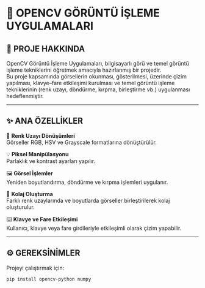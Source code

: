 # 🧠 **OPENCV GÖRÜNTÜ İŞLEME UYGULAMALARI**

## 📘 **PROJE HAKKINDA**

OpenCV Görüntü İşleme Uygulamaları, bilgisayarlı görü ve temel görüntü işleme tekniklerini öğretmek amacıyla hazırlanmış bir projedir.  
Bu proje kapsamında görsellerin okunması, gösterilmesi, üzerinde çizim yapılması, klavye–fare etkileşimi kurulması ve temel görüntü işleme tekniklerinin (renk uzayı, döndürme, kırpma, birleştirme vb.) uygulanması hedeflenmiştir.  

---

## ✨ **ANA ÖZELLİKLER**

🎨 **Renk Uzayı Dönüşümleri**  
Görseller RGB, HSV ve Grayscale formatlarına dönüştürülür.  

💡 **Piksel Manipülasyonu**  
Parlaklık ve kontrast ayarları yapılır.  

🖼️ **Görsel İşlemler**  
Yeniden boyutlandırma, döndürme ve kırpma işlemleri uygulanır.  

🧱 **Kolaj Oluşturma**  
Farklı renk uzaylarında ve boyutlarda görseller birleştirilerek kolaj oluşturulur.  

⌨️ **Klavye ve Fare Etkileşimi**  
Kullanıcı, klavye veya fare girdileriyle etkileşimli olarak çizim yapabilir.  

---

## ⚙️ **GEREKSİNİMLER**

Projeyi çalıştırmak için:  
```bash
pip install opencv-python numpy
